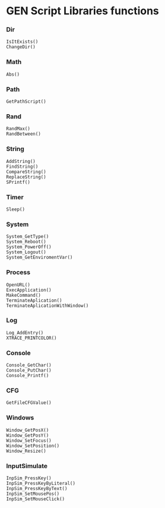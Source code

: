 # GEN Script Libraries functions 

           
### Dir

```
IsItExists()
ChangeDir() 
```             

### Math
```
Abs()
```

### Path
```
GetPathScript()
```

### Rand
```
RandMax()
RandBetween()
```

### String
```
AddString()
FindString()
CompareString()
ReplaceString()
SPrintf()
```

### Timer
```
Sleep()
```

### System
```
System_GetType()
System_Reboot()
System_PowerOff()
System_Logout()
System_GetEnviromentVar()
```

### Process
```
OpenURL()
ExecApplication()
MakeCommand()
TerminateAplication()
TerminateAplicationWithWindow()
```

### Log
```
Log_AddEntry()
XTRACE_PRINTCOLOR()
```

### Console
```
Console_GetChar()
Console_PutChar()
Console_Printf()
```

### CFG
```
GetFileCFGValue()
```
 
### Windows
```
Window_GetPosX()
Window_GetPosY()
Window_SetFocus()
Window_SetPosition()
Window_Resize()
```

### InputSimulate 
```
InpSim_PressKey()
InpSim_PressKeyByLiteral()
InpSim_PressKeyByText()
InpSim_SetMousePos()
InpSim_SetMouseClick()
```


